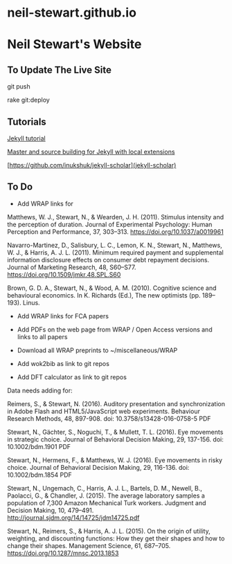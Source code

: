 # neil-stewart.github.io

# Neil Stewart's Website

## To Update The Live Site

git push

rake git:deploy



## Tutorials

[Jekyll tutorial](https://jekyllrb.com/docs/step-by-step/01-setup/)

[Master and source building for Jekyll with local extensions](http://sarahcassady.com/2015/07/17/jekyll-on-github-pages/)

[https://github.com/inukshuk/jekyll-scholar](jekyll-scholar)



## To Do 

* Add WRAP links for 

Matthews, W. J., Stewart, N., & Wearden, J. H. (2011). Stimulus intensity and the perception of duration. Journal of Experimental Psychology: Human Perception and Performance, 37, 303–313. https://doi.org/10.1037/a0019961

Navarro-Martinez, D., Salisbury, L. C., Lemon, K. N., Stewart, N., Matthews, W. J., & Harris, A. J. L. (2011). Minimum required payment and supplemental information disclosure effects on consumer debt repayment decisions. Journal of Marketing Research, 48, S60–S77. https://doi.org/10.1509/jmkr.48.SPL.S60

Brown, G. D. A., Stewart, N., & Wood, A. M. (2010). Cognitive science and behavioural economics. In K. Richards (Ed.), The new optimists (pp. 189–193). Linus.

* Add WRAP links for FCA papers

* Add PDFs on the web page from WRAP / Open Access versions and links to all papers

* Download all WRAP preprints to ~/miscellaneous/WRAP

* Add wok2bib as link to git repos

* Add DFT calculator as link to git repos

Data needs adding for:

Reimers, S., & Stewart, N. (2016). Auditory presentation and synchronization in Adobe Flash and HTML5/JavaScript web experiments. Behaviour Research Methods, 48, 897-908. doi: 10.3758/s13428-016-0758-5 PDF

Stewart, N., Gächter, S., Noguchi, T., & Mullett, T. L. (2016). Eye movements in strategic choice. Journal of Behavioral Decision Making, 29, 137-156. doi: 10.1002/bdm.1901 PDF

Stewart, N., Hermens, F., & Matthews, W. J. (2016). Eye movements in risky choice. Journal of Behavioral Decision Making, 29, 116-136. doi: 10.1002/bdm.1854 PDF

Stewart, N., Ungemach, C., Harris, A. J. L., Bartels, D. M., Newell, B., Paolacci, G., & Chandler, J. (2015). The average laboratory samples a population of 7,300 Amazon Mechanical Turk workers. Judgment and Decision Making, 10, 479–491. http://journal.sjdm.org/14/14725/jdm14725.pdf

Stewart, N., Reimers, S., & Harris, A. J. L. (2015). On the origin of utility, weighting, and discounting functions: How they get their shapes and how to change their shapes. Management Science, 61, 687–705. https://doi.org/10.1287/mnsc.2013.1853


